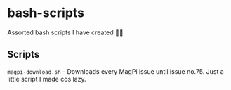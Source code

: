 # bash-scripts
Assorted bash scripts I have created 👩‍💻

## Scripts
`magpi-download.sh` - Downloads every MagPi issue until issue no.75. Just a little script I made cos lazy.
